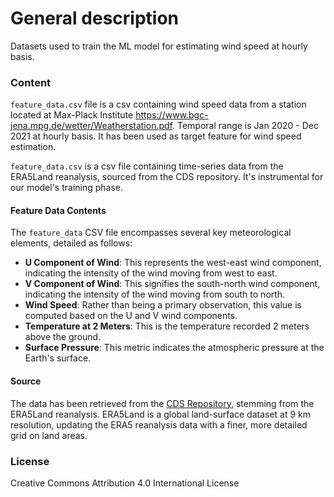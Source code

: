 # General description
Datasets used to train the ML model for estimating wind speed at hourly basis. 

### Content

`feature_data.csv` file is a csv containing wind speed data from a station located at Max-Plack Institute https://www.bgc-jena.mpg.de/wetter/Weatherstation.pdf. Temporal range is Jan 2020 - Dec 2021 at hourly basis. It has been used as target feature for wind speed estimation. 

`feature_data.csv` is a csv file containing time-series data from the ERA5Land reanalysis, sourced from the CDS repository. It's instrumental for our model's training phase.

#### Feature Data Contents

The `feature_data` CSV file encompasses several key meteorological elements, detailed as follows:

- **U Component of Wind**: This represents the west-east wind component, indicating the intensity of the wind moving from west to east.
- **V Component of Wind**: This signifies the south-north wind component, indicating the intensity of the wind moving from south to north.
- **Wind Speed**: Rather than being a primary observation, this value is computed based on the U and V wind components.
- **Temperature at 2 Meters**: This is the temperature recorded 2 meters above the ground.
- **Surface Pressure**: This metric indicates the atmospheric pressure at the Earth's surface.

#### Source

The data has been retrieved from the [CDS Repository](https://cds.climate.copernicus.eu/cdsapp#!/home), stemming from the ERA5Land reanalysis. ERA5Land is a global land-surface dataset at 9 km resolution, updating the ERA5 reanalysis data with a finer, more detailed grid on land areas.

### License
Creative Commons Attribution 4.0 International License
